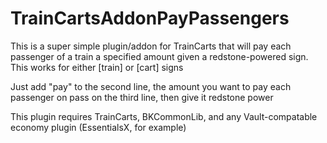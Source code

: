 # TrainCartsAddonPayPassengers

This is a super simple plugin/addon for TrainCarts that will pay each passenger of a train a specified amount given a redstone-powered sign. This works for either [train] or [cart] signs

Just add "pay" to the second line, the amount you want to pay each passenger on pass on the third line, then give it redstone power

This plugin requires TrainCarts, BKCommonLib, and any Vault-compatable economy plugin (EssentialsX, for example)
